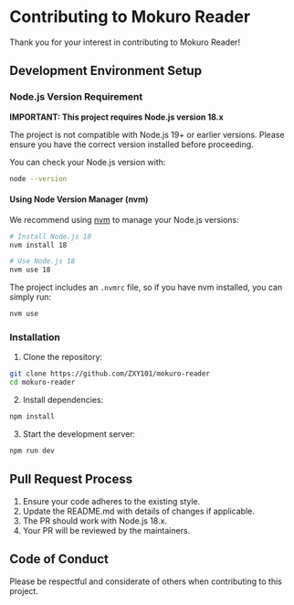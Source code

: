 # Contributing to Mokuro Reader

Thank you for your interest in contributing to Mokuro Reader!

## Development Environment Setup

### Node.js Version Requirement

**IMPORTANT: This project requires Node.js version 18.x**

The project is not compatible with Node.js 19+ or earlier versions. Please ensure you have the correct version installed before proceeding.

You can check your Node.js version with:
```bash
node --version
```

#### Using Node Version Manager (nvm)

We recommend using [nvm](https://github.com/nvm-sh/nvm) to manage your Node.js versions:

```bash
# Install Node.js 18
nvm install 18

# Use Node.js 18
nvm use 18
```

The project includes an `.nvmrc` file, so if you have nvm installed, you can simply run:
```bash
nvm use
```

### Installation

1. Clone the repository:
```bash
git clone https://github.com/ZXY101/mokuro-reader
cd mokuro-reader
```

2. Install dependencies:
```bash
npm install
```

3. Start the development server:
```bash
npm run dev
```

## Pull Request Process

1. Ensure your code adheres to the existing style.
2. Update the README.md with details of changes if applicable.
3. The PR should work with Node.js 18.x.
4. Your PR will be reviewed by the maintainers.

## Code of Conduct

Please be respectful and considerate of others when contributing to this project.
